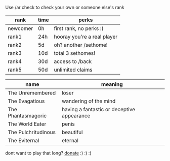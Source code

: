 Use /ar check to check your own or someone else's rank


rank | time | perks
---|---|---
newcomer | 0h | first rank, no perks :(
rank1 | 24h | hooray you're a real player
rank2 | 5d | oh? another /sethome!
rank3 | 10d | total 3 sethomes!
rank4 | 30d | access to /back
rank5 | 50d | unlimited claims

name | meaning
--- | ---
The Unremembered | loser
The Evagatious | wandering of the mind
The Phantasmagoric | having a fantastic or deceptive appearance
The World Eater | penis
The Pulchritudinous | beautiful
The Eviternal | eternal



dont want to play that long? [donate](http://zoltritw.buycraft.net/) :) :) :) 

